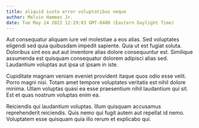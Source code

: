 ```yaml
---
title: aliquid iusto error voluptatibus neque
author: Melvin Hammes Jr.
date: Tue May 24 2022 12:29:03 GMT-0400 (Eastern Daylight Time)
---
```

Aut consequatur aliquam iure vel molestiae a eos alias. Sed voluptates eligendi sed quia quibusdam impedit sapiente. Quia ut est fugiat soluta. Doloribus sint eos aut aut inventore alias dolore consequuntur est. Similique assumenda est quisquam consequatur dolorem adipisci alias sed. Laudantium voluptas aut ipsa ut ipsam in iste.

 Cupiditate magnam veniam eveniet provident itaque quos odio esse velit. Porro magni nisi. Totam amet tempore voluptates veritatis est nihil dolore minima. Ullam voluptas quasi ea esse praesentium nihil laudantium qui sit. Est et quas nostrum voluptas enim ea.

 Reiciendis qui laudantium voluptas. Illum quisquam accusamus reprehenderit reiciendis. Quis nemo qui fugit autem aut repellat id nemo. Voluptatem esse quisquam quia illo rerum et explicabo qui.